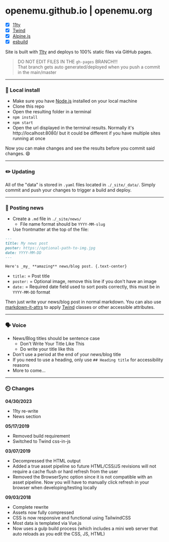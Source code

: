 # openemu.github.io | openemu.org

- [x] [11ty](https://11ty.dev)
- [x] [Twind](https://twind.style)
- [x] [Alpine.js](https://alpinejs.dev)
- [x] [esbuild](https://esbuild.github.io)

Site is built with [11ty](https://11ty.dev) and deploys to 100% static files via GitHub pages.

> DO NOT EDIT FILES IN THE `gh-pages` BRANCH!!!  
> That branch gets auto generated/deployed when you push a commit in the main/master

***
### :floppy_disk: Local install
- Make sure you have [Node.js](https://nodejs.org) installed on your local machine
- Clone this repo
- Open the resulting folder in a terminal
- `npm install`
- `npm start`
- Open the url displayed in the terminal results. Normally it's http://localhost:8080/ but it could be different if you have multiple sites running at once

Now you can make changes and see the results before you commit said changes. :smile:

***
### :pencil2: Updating

All of the "data" is stored in `.yaml` files located in `./_site/_data/`. Simply commit and push your changes to trigger a build and deploy.

***
### :memo: Posting news

- Create a `.md` file in `./_site/news/`
  - File name format should be `YYYY-MM-slug`
- Use frontmatter at the top of the file:
```md
---
title: My news post
poster: https://optional-path-to-img.jpg
date: YYYY-MM-DD
---

Here's _my_ **amazing** news/blog post. {.text-center}
```
- `title:` = Post title 
- `poster:` = Optional image, remove this line if you don't have an image
- `date:` = Required date field used to sort posts correctly, this must be in `YYYY-MM-DD` format

Then just write your news/blog post in normal markdown. You can also use [markdown-it-attrs](https://github.com/arve0/markdown-it-attrs) to apply [Twind](https://twind.style) classes or other accessible attributes.

***
### :speaking_head: Voice

- News/Blog titles should be sentence case
  - Don't Write Your Title Like This
  - Do write your title like this
- Don't use a period at the end of your news/blog title
- If you need to use a heading, only use `## Heading title` for accessibility reasons
- More to come...

***
### :timer_clock: Changes

**04/30/2023**

* 11ty re-write
* News section

**05/17/2019**

* Removed build requirement
* Switched to Twind css-in-js

**03/07/2019**

* Decompressed the HTML output
* Added a true asset pipeline so future HTML/CSS/JS revisions will not require a cache flush or hard refresh from the user
* Removed the BrowserSync option since it is not compatible with an asset pipeline. Now you will have to manually click refresh in your browser when developing/testing locally

**09/03/2018**  

* Complete rewrite
* Assets now fully compressed
* CSS is now responsive and functional using TailwindCSS
* Most data is templated via Vue.js
* Now uses a gulp build process (which includes a mini web server that auto reloads as you edit the CSS, JS, HTML)